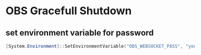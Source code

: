 # OBS Gracefull Shutdown

## set environment variable for password

```powershell
[System.Environment]::SetEnvironmentVariable("OBS_WEBSOCKET_PASS", "yourpassword", "User")
```


